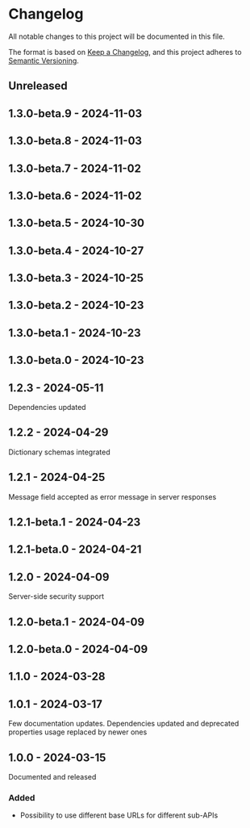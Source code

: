 # Changelog
All notable changes to this project will be documented in this file.

The format is based on [Keep a Changelog](https://keepachangelog.com/en/1.0.0/),
and this project adheres to [Semantic Versioning](https://semver.org/spec/v2.0.0.html).

## Unreleased

## 1.3.0-beta.9 - 2024-11-03

## 1.3.0-beta.8 - 2024-11-03

## 1.3.0-beta.7 - 2024-11-02

## 1.3.0-beta.6 - 2024-11-02

## 1.3.0-beta.5 - 2024-10-30

## 1.3.0-beta.4 - 2024-10-27

## 1.3.0-beta.3 - 2024-10-25

## 1.3.0-beta.2 - 2024-10-23

## 1.3.0-beta.1 - 2024-10-23

## 1.3.0-beta.0 - 2024-10-23

## 1.2.3 - 2024-05-11
Dependencies updated

## 1.2.2 - 2024-04-29
Dictionary schemas integrated

## 1.2.1 - 2024-04-25
Message field accepted as error message in server responses

## 1.2.1-beta.1 - 2024-04-23

## 1.2.1-beta.0 - 2024-04-21

## 1.2.0 - 2024-04-09
Server-side security support

## 1.2.0-beta.1 - 2024-04-09

## 1.2.0-beta.0 - 2024-04-09

## 1.1.0 - 2024-03-28

## 1.0.1 - 2024-03-17
Few documentation updates. Dependencies updated and deprecated properties usage replaced by newer ones

## 1.0.0 - 2024-03-15
Documented and released

### Added
- Possibility to use different base URLs for different sub-APIs
